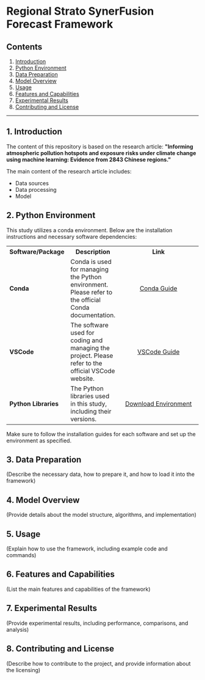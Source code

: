 # Regional Strato SynerFusion Forecast Framework

## Contents

1. [Introduction](#Introduction)
2. [Python Environment](#Python-Environment)
3. [Data Preparation](#Data-Preparation)
4. [Model Overview](#Model-Overview)
5. [Usage](#Usage)
6. [Features and Capabilities](#Features-and-Capabilities)
7. [Experimental Results](#Experimental-Results)
8. [Contributing and License](#Contributing-and-License)

---

## 1. Introduction

The content of this repository is based on the research article:
**"Informing atmospheric pollution hotspots and exposure risks under climate change using machine learning: Evidence from 2843 Chinese regions."**

The main content of the research article includes:
- Data sources
- Data processing
- Model

## 2. Python Environment

This study utilizes a conda environment. Below are the installation instructions and necessary software dependencies:

<table>
  <tr>
    <th>Software/Package</th>
    <th>Description</th>
    <th style="width: 400px; text-align: center;">Link</th>
  </tr>
  <tr>
    <td><strong>Conda</strong></td>
    <td>Conda is used for managing the Python environment. Please refer to the official Conda documentation.</td>
    <td style="text-align: center;"><a href="https://www.anaconda.com/docs/tools/anaconda-org/user-guide/main">Conda Guide</a></td>
  </tr>
  <tr>
    <td><strong>VSCode</strong></td>
    <td>The software used for coding and managing the project. Please refer to the official VSCode website.</td>
    <td style="text-align: center;"><a href="https://code.visualstudio.com/docs">VSCode Guide</a></td>
  </tr>
  <tr>
    <td><strong>Python Libraries</strong></td>
    <td>The Python libraries used in this study, including their versions.</td>
    <td style="text-align: center;"><a href="blob:https://github.com/fc42b630-59e7-4c78-8efd-bb13dc2cbd29">Download Environment</a></td>
  </tr>
</table>

Make sure to follow the installation guides for each software and set up the environment as specified.


## 3. Data Preparation

(Describe the necessary data, how to prepare it, and how to load it into the framework)

## 4. Model Overview

(Provide details about the model structure, algorithms, and implementation)

## 5. Usage

(Explain how to use the framework, including example code and commands)

## 6. Features and Capabilities

(List the main features and capabilities of the framework)

## 7. Experimental Results

(Provide experimental results, including performance, comparisons, and analysis)

## 8. Contributing and License

(Describe how to contribute to the project, and provide information about the licensing)
